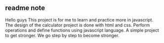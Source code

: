 readme note
-------------------------------

Hello guys
This project is for me to learn and practice more in javascript.
The design of the calculator project is done with html and css. Perform operations and define functions using javascript language.
 A simple project to get stronger. We go step by step to become stronger.

 